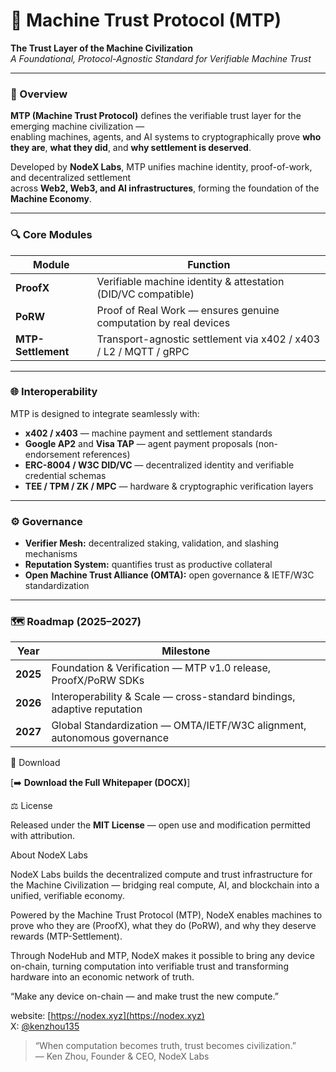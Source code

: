 # 🧠 Machine Trust Protocol (MTP)

**The Trust Layer of the Machine Civilization**  
*A Foundational, Protocol-Agnostic Standard for Verifiable Machine Trust*  

---

### 📘 Overview

**MTP (Machine Trust Protocol)** defines the verifiable trust layer for the emerging machine civilization —  
enabling machines, agents, and AI systems to cryptographically prove **who they are**, **what they did**, and **why settlement is deserved**.

Developed by **NodeX Labs**, MTP unifies machine identity, proof-of-work, and decentralized settlement  
across **Web2, Web3, and AI infrastructures**, forming the foundation of the **Machine Economy**.

---

### 🔍 Core Modules

| Module | Function |
|---------|-----------|
| **ProofX** | Verifiable machine identity & attestation (DID/VC compatible) |
| **PoRW** | Proof of Real Work — ensures genuine computation by real devices |
| **MTP-Settlement** | Transport-agnostic settlement via x402 / x403 / L2 / MQTT / gRPC |

---

### 🌐 Interoperability

MTP is designed to integrate seamlessly with:
- **x402 / x403** — machine payment and settlement standards  
- **Google AP2** and **Visa TAP** — agent payment proposals (non-endorsement references)  
- **ERC-8004 / W3C DID/VC** — decentralized identity and verifiable credential schemas  
- **TEE / TPM / ZK / MPC** — hardware & cryptographic verification layers  

---

### ⚙️ Governance

- **Verifier Mesh:** decentralized staking, validation, and slashing mechanisms  
- **Reputation System:** quantifies trust as productive collateral  
- **Open Machine Trust Alliance (OMTA):** open governance & IETF/W3C standardization  

---

### 🗺️ Roadmap (2025–2027)

| Year | Milestone |
|------|------------|
| **2025** | Foundation & Verification — MTP v1.0 release, ProofX/PoRW SDKs |
| **2026** | Interoperability & Scale — cross-standard bindings, adaptive reputation |
| **2027** | Global Standardization — OMTA/IETF/W3C alignment, autonomous governance |

📄 Download

[➡️ **Download the Full Whitepaper (DOCX)**]



 ⚖️ License

Released under the **MIT License** — open use and modification permitted with attribution.


About NodeX Labs

NodeX Labs builds the decentralized compute and trust infrastructure for the Machine Civilization — bridging real compute, AI, and blockchain into a unified, verifiable economy.

Powered by the Machine Trust Protocol (MTP), NodeX enables machines to prove who they are (ProofX), what they do (PoRW), and why they deserve rewards (MTP-Settlement).

Through NodeHub and MTP, NodeX makes it possible to bring any device on-chain, turning computation into verifiable trust and transforming hardware into an economic network of truth.

“Make any device on-chain — and make trust the new compute.”  

website: [https://nodex.xyz](https://nodex.xyz)  
X: [@kenzhou135](https://x.com/kenzhou135)



> “When computation becomes truth, trust becomes civilization.”  
> — Ken Zhou, Founder & CEO, NodeX Labs
